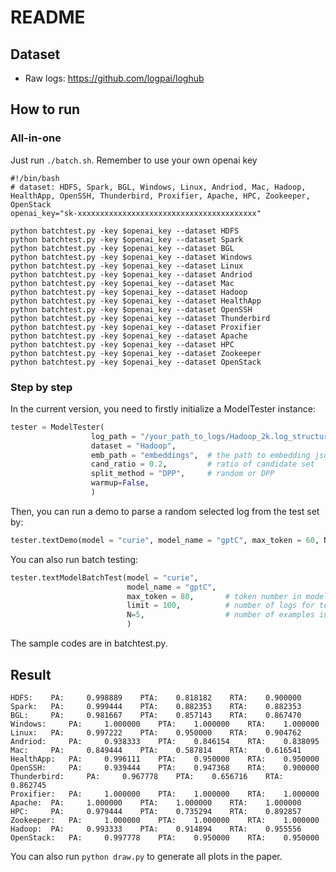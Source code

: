 # README

## Dataset

- Raw logs: https://github.com/logpai/loghub


## How to run

### All-in-one

Just run `./batch.sh`. Remember to use your own openai key

```shell
#!/bin/bash
# dataset: HDFS, Spark, BGL, Windows, Linux, Andriod, Mac, Hadoop, HealthApp, OpenSSH, Thunderbird, Proxifier, Apache, HPC, Zookeeper, OpenStack
openai_key="sk-xxxxxxxxxxxxxxxxxxxxxxxxxxxxxxxxxxxxxxxx"

python batchtest.py -key $openai_key --dataset HDFS
python batchtest.py -key $openai_key --dataset Spark
python batchtest.py -key $openai_key --dataset BGL
python batchtest.py -key $openai_key --dataset Windows
python batchtest.py -key $openai_key --dataset Linux
python batchtest.py -key $openai_key --dataset Andriod
python batchtest.py -key $openai_key --dataset Mac
python batchtest.py -key $openai_key --dataset Hadoop
python batchtest.py -key $openai_key --dataset HealthApp
python batchtest.py -key $openai_key --dataset OpenSSH
python batchtest.py -key $openai_key --dataset Thunderbird
python batchtest.py -key $openai_key --dataset Proxifier
python batchtest.py -key $openai_key --dataset Apache
python batchtest.py -key $openai_key --dataset HPC
python batchtest.py -key $openai_key --dataset Zookeeper
python batchtest.py -key $openai_key --dataset OpenStack
```

### Step by step

In the current version, you need to firstly initialize a ModelTester instance:

```python
tester = ModelTester(
                  log_path = "/your_path_to_logs/Hadoop_2k.log_structured.csv",
                  dataset = "Hadoop",
                  emb_path = "embeddings",	# the path to embedding json files   
                  cand_ratio = 0.2,       	# ratio of candidate set
                  split_method = "DPP",   	# random or DPP
                  warmup=False,
                  )
```

Then, you can run a demo to parse a random selected log from the test set by:

```python
tester.textDemo(model = "curie", model_name = "gptC", max_token = 60, N=5)
```

You can also run batch testing:

```python
tester.textModelBatchTest(model = "curie", 
                          model_name = "gptC", 
                          max_token = 80,       # token number in model response
                          limit = 100,          # number of logs for testing, <= 2000*(1-cand_ratio)
                          N=5,                  # number of examples in the prompt
                          )
```

The sample codes are in batchtest.py.

## Result

```
HDFS:	 PA:	 0.998889	 PTA:	 0.818182	 RTA:	 0.900000
Spark:	 PA:	 0.999444	 PTA:	 0.882353	 RTA:	 0.882353
BGL:	 PA:	 0.981667	 PTA:	 0.857143	 RTA:	 0.867470
Windows:	 PA:	 1.000000	 PTA:	 1.000000	 RTA:	 1.000000
Linux:	 PA:	 0.997222	 PTA:	 0.950000	 RTA:	 0.904762
Andriod:	 PA:	 0.938333	 PTA:	 0.846154	 RTA:	 0.838095
Mac:	 PA:	 0.849444	 PTA:	 0.587814	 RTA:	 0.616541
HealthApp:	 PA:	 0.996111	 PTA:	 0.950000	 RTA:	 0.950000
OpenSSH:	 PA:	 0.939444	 PTA:	 0.947368	 RTA:	 0.900000
Thunderbird:	 PA:	 0.967778	 PTA:	 0.656716	 RTA:	 0.862745
Proxifier:	 PA:	 1.000000	 PTA:	 1.000000	 RTA:	 1.000000
Apache:	 PA:	 1.000000	 PTA:	 1.000000	 RTA:	 1.000000
HPC:	 PA:	 0.979444	 PTA:	 0.735294	 RTA:	 0.892857
Zookeeper:	 PA:	 1.000000	 PTA:	 1.000000	 RTA:	 1.000000
Hadoop:	 PA:	 0.993333	 PTA:	 0.914894	 RTA:	 0.955556
OpenStack:	 PA:	 0.997778	 PTA:	 0.950000	 RTA:	 0.950000
```

You can also run `python draw.py` to generate all plots in the paper.
